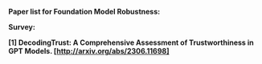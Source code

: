 **Paper list for Foundation Model Robustness:**

**Survey:**

**[1] DecodingTrust: A Comprehensive Assessment of Trustworthiness in GPT Models. [http://arxiv.org/abs/2306.11698]**
